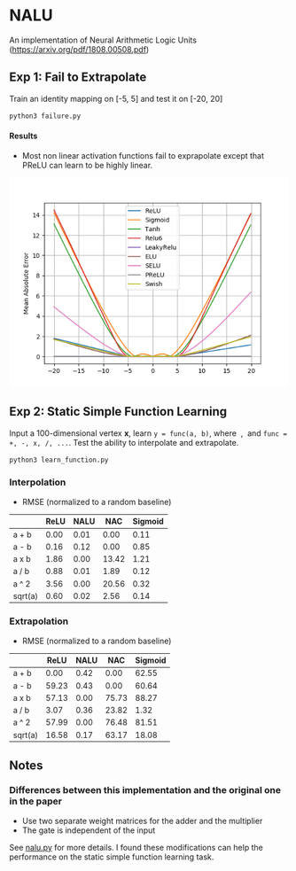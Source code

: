 # NALU
An implementation of Neural Arithmetic Logic Units (https://arxiv.org/pdf/1808.00508.pdf)

## Exp 1: Fail to Extrapolate
Train an identity mapping on [-5, 5] and test it on [-20, 20]

```bash
python3 failure.py
```

#### Results

* Most non linear activation functions fail to exprapolate except that PReLU can learn to be highly linear.

![Failure](failure.png)

## Exp 2: Static Simple Function Learning
Input a 100-dimensional vertex **x**, learn `y = func(a, b)`,
where <img src="https://latex.codecogs.com/svg.latex?a=\sum_{i=N}^{M}(\mathbf{x}_i)" title=""/>
, <img src="https://latex.codecogs.com/svg.latex?b=\sum_{i=P}^{Q}(\mathbf{x}_i)" title=""/>  and `func = +, -, x, /, ...`. Test the ability to interpolate and extrapolate.

```bash
python3 learn_function.py
```

### Interpolation
* RMSE (normalized to a random baseline)

|     |ReLU|NALU|NAC|Sigmoid|
| --- |  --- | --- | --- | --- |
|a + b|0.00|0.01|0.00|0.11|
|a - b|0.16|0.12|0.00|0.85|
|a x b|1.86|0.00|13.42|1.21|
|a / b|0.88|0.01|1.89|0.12|
|a ^ 2|3.56|0.00|20.56|0.32|
|sqrt(a)|0.60|0.02|2.56|0.14|

### Extrapolation
* RMSE (normalized to a random baseline)

|     |ReLU|NALU|NAC|Sigmoid|
| --- |  --- | --- | --- | --- |
|a + b|0.00|0.42|0.00|62.55|
|a - b|59.23|0.43|0.00|60.64|
|a x b|57.13|0.00|75.73|88.27|
|a / b|3.07|0.36|23.82|1.32|
|a ^ 2|57.99|0.00|76.48|81.51|
|sqrt(a)|16.58|0.17|63.17|18.08|


## Notes

### Differences between this implementation and the original one in the paper
* Use two separate weight matrices for the adder and the multiplier
* The gate is independent of the input

See [nalu.py](nalu.py) for more details. I found these modifications can help the performance on the static simple function learning task.

